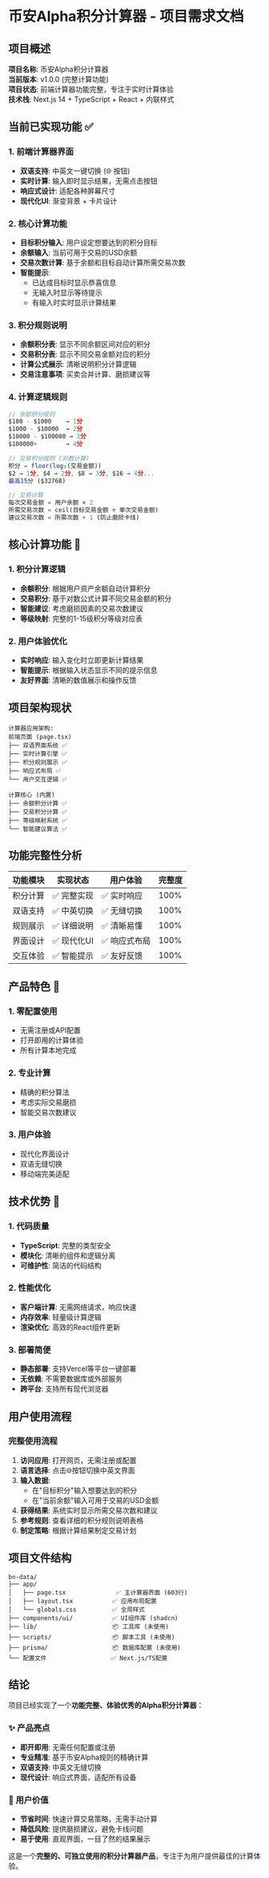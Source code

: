 # 币安Alpha积分计算器 - 项目需求文档

## 项目概述

**项目名称**: 币安Alpha积分计算器  
**当前版本**: v1.0.0 (完整计算功能)  
**项目状态**: 前端计算器功能完整，专注于实时计算体验  
**技术栈**: Next.js 14 + TypeScript + React + 内联样式  

## 当前已实现功能 ✅

### 1. 前端计算器界面
- **双语支持**: 中英文一键切换 (🌐 按钮)
- **实时计算**: 输入即时显示结果，无需点击按钮
- **响应式设计**: 适配各种屏幕尺寸
- **现代化UI**: 渐变背景 + 卡片设计

### 2. 核心计算功能
- **目标积分输入**: 用户设定想要达到的积分目标
- **余额输入**: 当前可用于交易的USD余额
- **交易次数计算**: 基于余额和目标自动计算所需交易次数
- **智能提示**: 
  - 已达成目标时显示恭喜信息
  - 无输入时显示等待提示
  - 有输入时实时显示计算结果

### 3. 积分规则说明
- **余额积分表**: 显示不同余额区间对应的积分
- **交易积分表**: 显示不同交易金额对应的积分  
- **计算公式展示**: 清晰说明积分计算逻辑
- **交易注意事项**: 买卖合并计算、磨损建议等

### 4. 计算逻辑规则
```typescript
// 余额积分规则
$100 - $1000    → 1分
$1000 - $10000  → 2分  
$10000 - $100000 → 3分
$100000+        → 4分

// 交易积分规则 (对数计算)
积分 = floor(log₂(交易金额))
$2 → 1分, $4 → 2分, $8 → 3分, $16 → 4分...
最高15分 ($32768)

// 交易计算
每次交易金额 = 用户余额 × 2
所需交易次数 = ceil(目标交易金额 ÷ 单次交易金额)
建议交易次数 = 所需次数 + 1 (防止磨损卡线)
```

## 核心计算功能 🎯

### 1. 积分计算逻辑
- **余额积分**: 根据用户资产余额自动计算积分
- **交易积分**: 基于对数公式计算不同交易金额的积分
- **智能建议**: 考虑磨损因素的交易次数建议
- **等级映射**: 完整的1-15级积分等级对应表

### 2. 用户体验优化
- **实时响应**: 输入变化时立即更新计算结果
- **智能提示**: 根据输入状态显示不同的提示信息
- **友好界面**: 清晰的数值展示和操作反馈

## 项目架构现状

```
计算器应用架构:
前端页面 (page.tsx) 
├── 双语界面系统 ✅
├── 实时计算引擎 ✅  
├── 积分规则展示 ✅
├── 响应式布局 ✅
└── 用户交互逻辑 ✅

计算核心 (内置)
├── 余额积分计算 ✅
├── 交易积分计算 ✅
├── 等级映射系统 ✅
└── 智能建议算法 ✅
```

## 功能完整性分析

| 功能模块 | 实现状态 | 用户体验 | 完整度 |
|---------|---------|---------|---------|
| 积分计算 | ✅ 完整实现 | ✅ 实时响应 | 100% |
| 双语支持 | ✅ 中英切换 | ✅ 无缝切换 | 100% |
| 规则展示 | ✅ 详细说明 | ✅ 清晰易懂 | 100% |
| 界面设计 | ✅ 现代化UI | ✅ 响应式布局 | 100% |
| 交互体验 | ✅ 智能提示 | ✅ 友好反馈 | 100% |

## 产品特色 🌟

### 1. 零配置使用
- 无需注册或API配置
- 打开即用的计算体验
- 所有计算本地完成

### 2. 专业计算
- 精确的积分算法
- 考虑实际交易磨损
- 智能交易次数建议

### 3. 用户体验
- 现代化界面设计
- 双语无缝切换
- 移动端完美适配

## 技术优势 💪

### 1. 代码质量
- **TypeScript**: 完整的类型安全
- **模块化**: 清晰的组件和逻辑分离
- **可维护性**: 简洁的代码结构

### 2. 性能优化
- **客户端计算**: 无需网络请求，响应快速
- **内存效率**: 轻量级计算逻辑
- **渲染优化**: 高效的React组件更新

### 3. 部署简便
- **静态部署**: 支持Vercel等平台一键部署
- **无依赖**: 不需要数据库或外部服务
- **跨平台**: 支持所有现代浏览器

## 用户使用流程

### 完整使用流程
1. **访问应用**: 打开网页，无需注册或配置
2. **语言选择**: 点击🌐按钮切换中英文界面
3. **输入数据**: 
   - 在"目标积分"输入想要达到的积分
   - 在"当前余额"输入可用于交易的USD金额
4. **获得结果**: 系统实时显示所需交易次数和建议
5. **参考规则**: 查看详细的积分规则说明表格
6. **制定策略**: 根据计算结果制定交易计划

## 项目文件结构

```
bn-data/
├── app/
│   ├── page.tsx              ✅ 主计算器界面 (603行)
│   ├── layout.tsx           ✅ 应用布局配置
│   └── globals.css          ✅ 全局样式
├── components/ui/           ✅ UI组件库 (shadcn)
├── lib/                     📦 工具库 (未使用)
├── scripts/                 📦 脚本工具 (未使用)  
├── prisma/                  📦 数据库配置 (未使用)
└── 配置文件                  ✅ Next.js/TS配置
```

## 结论

项目已经实现了一个**功能完整、体验优秀的Alpha积分计算器**：

### ✨ 产品亮点
- **即开即用**: 无需任何配置或注册
- **专业精准**: 基于币安Alpha规则的精确计算
- **双语支持**: 中英文无缝切换  
- **现代设计**: 响应式界面，适配所有设备

### 🎯 用户价值
- **节省时间**: 快速计算交易策略，无需手动计算
- **降低风险**: 提供磨损建议，避免卡线问题
- **易于使用**: 直观界面，一目了然的结果展示

这是一个**完整的、可独立使用的积分计算器产品**，专注于为用户提供最佳的计算体验。 